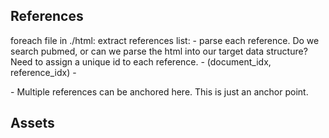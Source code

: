 
## References
foreach file in ./html:
    extract references list: 
        - parse each reference. Do we search pubmed, or can we parse the html into our target data structure? Need to assign a unique id to each reference.
        - (document_idx, reference_idx)
        -
    


<ReferenceAnchorPoint uuid=[xxxx-xxxx-xxxx-xxxx]/>
- Multiple references can be anchored here. This is just an anchor point.


## Assets


